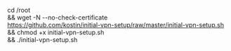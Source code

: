 cd /root \
&& wget -N --no-check-certificate \
https://github.com/kostin/initial-vpn-setup/raw/master/initial-vpn-setup.sh \
&& chmod +x initial-vpn-setup.sh \
&& ./initial-vpn-setup.sh
